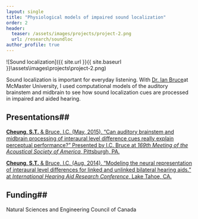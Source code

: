 ```yaml
---
layout: single
title: "Physiological models of impaired sound localization"
order: 2
header:
  teaser: /assets/images/projects/project-2.png
  url: /research/soundloc
author_profile: true
---
```


![Sound localization]({{ site.url }}{{ site.baseurl }}\assets\images\projects\project-2.png)

Sound localization is important for everyday listening. With [Dr. Ian Bruce](http://www.ece.mcmaster.ca/~ibruce/)at McMaster University, I used computational models of the auditory brainstem and midbrain to see how sound localization cues are processed in impaired and aided hearing.

## Presentations##
[**Cheung, S.T.** & Bruce, I.C. (May, 2015). “Can auditory brainstem and midbrain processing of interaural level diﬀerence cues really explain perceptual performance?” Presented by I.C. Bruce at *169th Meeting of the Acoustical Society of America*, Pittsburgh, PA.](http://dx.doi.org/10.1121/1.4920775)

[**Cheung, S.T.** & Bruce, I.C. (Aug, 2014). “Modeling the neural representation of interaural level diﬀerences for linked and unlinked bilateral hearing aids.” at *International Hearing Aid Research Conference*, Lake Tahoe, CA.](https://dx.doi.org/10.13140/RG.2.2.12089.88163)

## Funding##
Natural Sciences and Engineering Council of Canada
